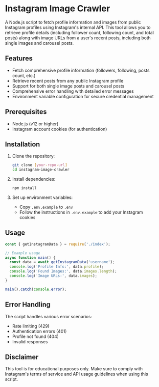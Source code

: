 # Instagram Image Crawler

A Node.js script to fetch profile information and images from public Instagram profiles using Instagram's internal API. This tool allows you to retrieve profile details (including follower count, following count, and total posts) along with image URLs from a user's recent posts, including both single images and carousel posts.

## Features

- Fetch comprehensive profile information (followers, following, posts count, etc.)
- Retrieve recent posts from any public Instagram profile
- Support for both single image posts and carousel posts
- Comprehensive error handling with detailed error messages
- Environment variable configuration for secure credential management

## Prerequisites

- Node.js (v12 or higher)
- Instagram account cookies (for authentication)

## Installation

1. Clone the repository:
   ```bash
   git clone [your-repo-url]
   cd instagram-image-crawler
   ```

2. Install dependencies:
   ```bash
   npm install
   ```

3. Set up environment variables:
   - Copy `.env.example` to `.env`
   - Follow the instructions in `.env.example` to add your Instagram cookies

## Usage

```javascript
const { getInstagramData } = require('./index');

// Example usage
async function main() {
  const data = await getInstagramData('username');
  console.log('Profile Info:', data.profile);
  console.log('Found Images:', data.images.length);
  console.log('Image URLs:', data.images);
}

main().catch(console.error);
```

## Error Handling

The script handles various error scenarios:
- Rate limiting (429)
- Authentication errors (401)
- Profile not found (404)
- Invalid responses

## Disclaimer

This tool is for educational purposes only. Make sure to comply with Instagram's terms of service and API usage guidelines when using this script.